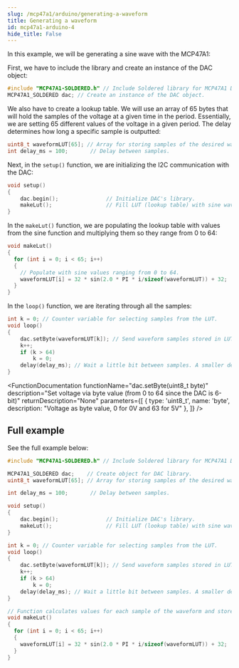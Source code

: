 ```yaml
---
slug: /mcp47a1/arduino/generating-a-waveform 
title: Generating a waveform
id: mcp47a1-arduino-4 
hide_title: False
---
```


In this example, we will be generating a sine wave with the MCP47A1:

First, we have to include the library and create an instance of the DAC object:

```cpp
#include "MCP47A1-SOLDERED.h" // Include Soldered library for MCP47A1 DAC.
MCP47A1_SOLDERED dac; // Create an instance of the DAC object.
```

We also have to create a lookup table. We will use an array of 65 bytes that will hold the samples of the voltage at a given time in the period. Essentially, we are setting 65 different values of the voltage in a given period. The delay determines how long a specific sample is outputted:

```cpp
uint8_t waveformLUT[65]; // Array for storing samples of the desired waveform.
int delay_ms = 100;       // Delay between samples.
```

Next, in the `setup()` function, we are initializing the I2C communication with the DAC:

```cpp
void setup()
{
    dac.begin();               // Initialize DAC's library.
    makeLut();                 // Fill LUT (lookup table) with sine wave values.
}
```

<FunctionDocumentation
  functionName="dac.begin()"
  description="Initializes the I/O DAC via I2C"
  returnDescription="None"
  parameters={[]}
/>

In the `makeLut()` function, we are populating the lookup table with values from the sine function and multiplying them so they range from 0 to 64:

```cpp
void makeLut()
{
  for (int i = 0; i < 65; i++)
  {
    // Populate with sine values ranging from 0 to 64.
    waveformLUT[i] = 32 * sin(2.0 * PI * i/sizeof(waveformLUT)) + 32;
  }
}
```

In the `loop()` function, we are iterating through all the samples:

```cpp
int k = 0; // Counter variable for selecting samples from the LUT.
void loop()
{
    dac.setByte(waveformLUT[k]); // Send waveform samples stored in LUT one by one to the DAC.
    k++;
    if (k > 64)
        k = 0;
    delay(delay_ms); // Wait a little bit between samples. A smaller delay produces a higher frequency for the generated signal.
}
```

<FunctionDocumentation
  functionName="dac.setByte(uint8_t byte)"
  description="Set voltage via byte value (from 0 to 64 since the DAC is 6-bit)"
  returnDescription="None"
  parameters={[ 
    { type: 'uint8_t', name: 'byte', description: "Voltage as byte value, 0 for 0V and 63 for 5V" },
  ]}
/>

## Full example

See the full example below:

```cpp
#include "MCP47A1-SOLDERED.h" // Include Soldered library for MCP47A1 DAC.

MCP47A1_SOLDERED dac;    // Create object for DAC library.
uint8_t waveformLUT[65]; // Array for storing samples of the desired waveform.

int delay_ms = 100;       // Delay between samples.

void setup()
{
    dac.begin();               // Initialize DAC's library.
    makeLut();                 // Fill LUT (lookup table) with sine wave values.
}

int k = 0; // Counter variable for selecting samples from the LUT.
void loop()
{
    dac.setByte(waveformLUT[k]); // Send waveform samples stored in LUT one by one to the DAC.
    k++;
    if (k > 64)
        k = 0;
    delay(delay_ms); // Wait a little bit between samples. A smaller delay produces a higher frequency for the generated signal.
}

// Function calculates values for each sample of the waveform and stores those values in the LUT.
void makeLut()
{
  for (int i = 0; i < 65; i++)
  {
    waveformLUT[i] = 32 * sin(2.0 * PI * i/sizeof(waveformLUT)) + 32;
  }
}
```